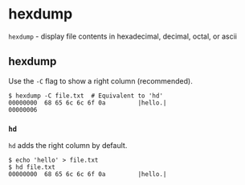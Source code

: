 # hexdump

`hexdump` - display file contents in hexadecimal, decimal, octal, or ascii

## hexdump
Use the `-C` flag to show a right column (recommended).
```
$ hexdump -C file.txt  # Equivalent to 'hd'
00000000  68 65 6c 6c 6f 0a         |hello.|
00000006
```

### `hd`
`hd` adds the right column by default.

```
$ echo 'hello' > file.txt
$ hd file.txt
00000000  68 65 6c 6c 6f 0a         |hello.|
```
